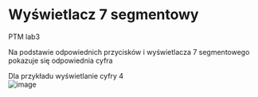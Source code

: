 # Wyświetlacz 7 segmentowy
PTM lab3

Na podstawie odpowiednich przycisków i wyświetlacza 7 segmentowego pokazuje się odpowiednia cyfra

Dla przykładu wyświetlanie cyfry 4 <br />
![image](https://user-images.githubusercontent.com/68146740/180726741-60337204-28bd-4450-9edc-f8eb09abe208.png)

